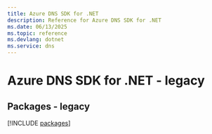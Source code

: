 ```yaml
---
title: Azure DNS SDK for .NET
description: Reference for Azure DNS SDK for .NET
ms.date: 06/13/2025
ms.topic: reference
ms.devlang: dotnet
ms.service: dns
---
```

# Azure DNS SDK for .NET - legacy
## Packages - legacy
[!INCLUDE [packages](dns-index.md)]